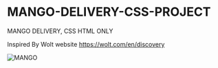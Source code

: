 # MANGO-DELIVERY-CSS-PROJECT
MANGO DELIVERY, CSS HTML ONLY

Inspired By Wolt website
https://wolt.com/en/discovery

![MANGO](https://user-images.githubusercontent.com/93940739/166686965-2c931af0-e262-4790-9e71-682b0122b986.png)
